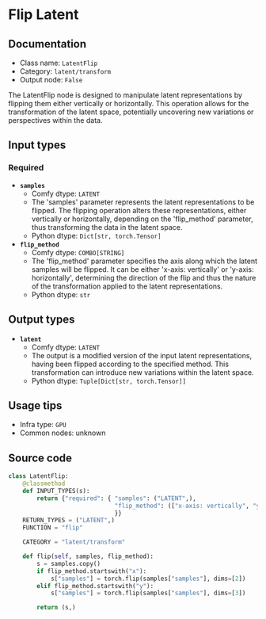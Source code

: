 # Flip Latent
## Documentation
- Class name: `LatentFlip`
- Category: `latent/transform`
- Output node: `False`

The LatentFlip node is designed to manipulate latent representations by flipping them either vertically or horizontally. This operation allows for the transformation of the latent space, potentially uncovering new variations or perspectives within the data.
## Input types
### Required
- **`samples`**
    - Comfy dtype: `LATENT`
    - The 'samples' parameter represents the latent representations to be flipped. The flipping operation alters these representations, either vertically or horizontally, depending on the 'flip_method' parameter, thus transforming the data in the latent space.
    - Python dtype: `Dict[str, torch.Tensor]`
- **`flip_method`**
    - Comfy dtype: `COMBO[STRING]`
    - The 'flip_method' parameter specifies the axis along which the latent samples will be flipped. It can be either 'x-axis: vertically' or 'y-axis: horizontally', determining the direction of the flip and thus the nature of the transformation applied to the latent representations.
    - Python dtype: `str`
## Output types
- **`latent`**
    - Comfy dtype: `LATENT`
    - The output is a modified version of the input latent representations, having been flipped according to the specified method. This transformation can introduce new variations within the latent space.
    - Python dtype: `Tuple[Dict[str, torch.Tensor]]`
## Usage tips
- Infra type: `GPU`
- Common nodes: unknown


## Source code
```python
class LatentFlip:
    @classmethod
    def INPUT_TYPES(s):
        return {"required": { "samples": ("LATENT",),
                              "flip_method": (["x-axis: vertically", "y-axis: horizontally"],),
                              }}
    RETURN_TYPES = ("LATENT",)
    FUNCTION = "flip"

    CATEGORY = "latent/transform"

    def flip(self, samples, flip_method):
        s = samples.copy()
        if flip_method.startswith("x"):
            s["samples"] = torch.flip(samples["samples"], dims=[2])
        elif flip_method.startswith("y"):
            s["samples"] = torch.flip(samples["samples"], dims=[3])

        return (s,)

```
